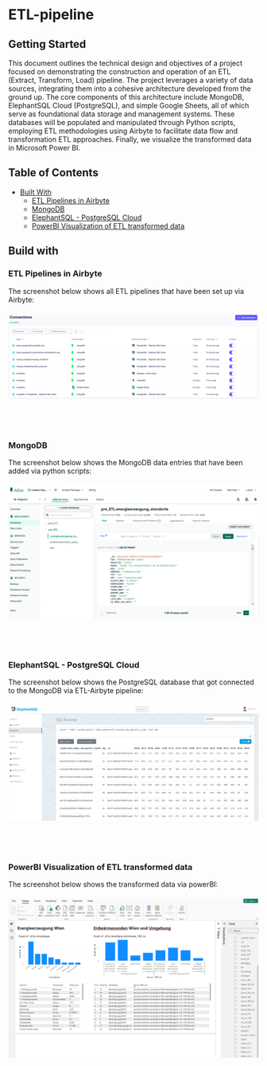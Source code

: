 # ETL-pipeline

## Getting Started
This document outlines the technical design and objectives of a project focused on demonstrating the construction and operation of an ETL (Extract, Transform, Load) pipeline. The project leverages a variety of data sources, integrating them into a cohesive architecture developed from the ground up. The core components of this architecture include MongoDB, ElephantSQL Cloud (PostgreSQL), and simple Google Sheets, all of which serve as foundational data storage and management systems. These databases will be populated and manipulated through Python scripts, employing ETL methodologies using Airbyte to facilitate data flow and transformation ETL approaches. Finally, we visualize the transformed data in Microsoft Power BI.

## Table of Contents
- [Built With](#built-with)
  - [ETL Pipelines in Airbyte](#etl-pipelines-in-airbyte)
  - [MongoDB](#mongo-db)
  - [ElephantSQL - PostgreSQL Cloud](#elephant-sql)
  - [PowerBI Visualization of ETL transformed data](#power-bi)

## Build with

### ETL Pipelines in Airbyte

The screenshot below shows all ETL pipelines that have been set up via Airbyte: 

<div style="margin-top:20px; margin-bottom:80px;">
    <img src="resources/ETL-Airbyte_ext.png" alt="Example Image">
</div>

### MongoDB
The screenshot below shows the MongoDB data entries that have been added via python scripts:

<div style="margin-top:20px; margin-bottom:80px;">
    <img src="resources/mongodb.png" alt="Example Image">
</div>

### ElephantSQL - PostgreSQL Cloud
The screenshot below shows the PostgreSQL database that got connected to the MongoDB via ETL-Airbyte pipeline:

<div style="margin-top:20px; margin-bottom:80px;">
    <img src="resources/postgreSQL_cloud.png" alt="Example Image">
</div>

### PowerBI Visualization of ETL transformed data
The screenshot below shows the transformed data via powerBI:

<div style="margin-top:20px; margin-bottom:80px;">
    <img src="resources/powerBI-visualization.png" alt="Example Image">
</div>




